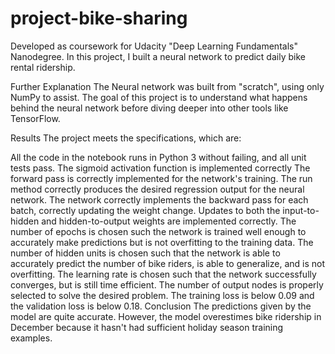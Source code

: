 # project-bike-sharing

Developed as coursework for Udacity "Deep Learning Fundamentals" Nanodegree. In this project, I built a neural network to predict daily bike rental ridership.

Further Explanation
The Neural network was built from "scratch", using only NumPy to assist. The goal of this project is to understand what happens behind the neural network before diving deeper into other tools like TensorFlow.

Results
The project meets the specifications, which are:

All the code in the notebook runs in Python 3 without failing, and all unit tests pass.
The sigmoid activation function is implemented correctly
The forward pass is correctly implemented for the network's training.
The run method correctly produces the desired regression output for the neural network.
The network correctly implements the backward pass for each batch, correctly updating the weight change.
Updates to both the input-to-hidden and hidden-to-output weights are implemented correctly.
The number of epochs is chosen such the network is trained well enough to accurately make predictions but is not overfitting to the training data.
The number of hidden units is chosen such that the network is able to accurately predict the number of bike riders, is able to generalize, and is not overfitting.
The learning rate is chosen such that the network successfully converges, but is still time efficient.
The number of output nodes is properly selected to solve the desired problem.
The training loss is below 0.09 and the validation loss is below 0.18.
Conclusion
The predictions given by the model are quite accurate. However, the model overestimes bike ridership in December because it hasn't had sufficient holiday season training examples.
